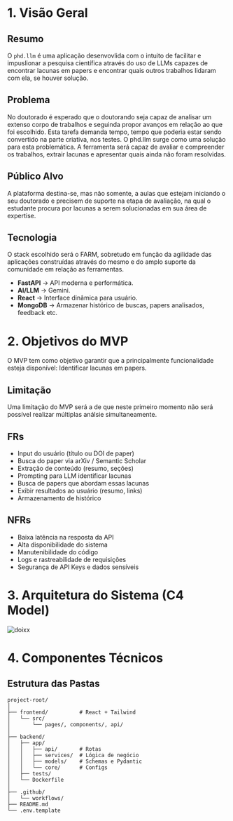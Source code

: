 # 1. Visão Geral

## Resumo
O `phd.llm`  é uma aplicação desenvovlida com o intuito de facilitar e impuslionar a pesquisa científica através do uso de LLMs capazes de encontrar lacunas em papers e encontrar quais outros trabalhos lidaram com ela, se houver solução.

## Problema
No doutorado é esperado que o doutorando seja capaz de analisar um extenso corpo de trabalhos e seguinda propor avanços em relação ao que foi escolhido. Esta tarefa demanda tempo, tempo que poderia estar sendo convertido na parte criativa, nos testes. O phd.llm surge como uma solução para esta problemática. A ferramenta será capaz de avaliar e compreender os trabalhos, extrair lacunas e apresentar quais ainda não foram resolvidas.

## Público Alvo
A plataforma destina-se, mas não somente, a aulas que estejam iniciando o seu doutorado e precisem de suporte na etapa de avaliação, na qual o estudante procura por lacunas a serem solucionadas em sua área de expertise.

## Tecnologia
O stack escolhido será o FARM, sobretudo em função da agilidade das aplicações construídas através do mesmo e do amplo suporte da comunidade em relação as ferramentas.

* **FastAPI** → API moderna e performática.
* **AI/LLM** → Gemini.
* **React** → Interface dinâmica para usuário.
* **MongoDB** → Armazenar histórico de buscas, papers analisados, feedback etc.

# 2. Objetivos do MVP
O MVP tem como objetivo garantir que a principalmente funcionalidade esteja disponível: Identificar lacunas em papers.

## Limitação
Uma limitação do MVP será a de que neste primeiro momento não será possível realizar múltiplas análsie simultaneamente.

## FRs
* Input do usuário (título ou DOI de paper)
* Busca do paper via arXiv / Semantic Scholar
* Extração de conteúdo (resumo, seções)
* Prompting para LLM identificar lacunas
* Busca de papers que abordam essas lacunas
* Exibir resultados ao usuário (resumo, links)
*  Armazenamento de histórico

## NFRs
* Baixa latência na resposta da API
* Alta disponibilidade do sistema
* Manutenibilidade do código
* Logs e rastreabilidade de requisições
* Segurança de API Keys e dados sensíveis

# 3.  Arquitetura do Sistema (C4 Model)
![doixx](https://github.com/user-attachments/assets/35a58346-3ad5-43c1-b6e8-e9661eb5b2c9)


# 4. Componentes Técnicos

## Estrutura das Pastas

```
project-root/
│
├── frontend/          # React + Tailwind
│   └── src/
│       └── pages/, components/, api/
│
├── backend/
│   ├── app/
│   │   ├── api/       # Rotas
│   │   ├── services/  # Lógica de negócio
│   │   ├── models/    # Schemas e Pydantic
│   │   └── core/      # Configs
│   ├── tests/
│   └── Dockerfile
│
├── .github/
│   └── workflows/
├── README.md
└── .env.template
```
